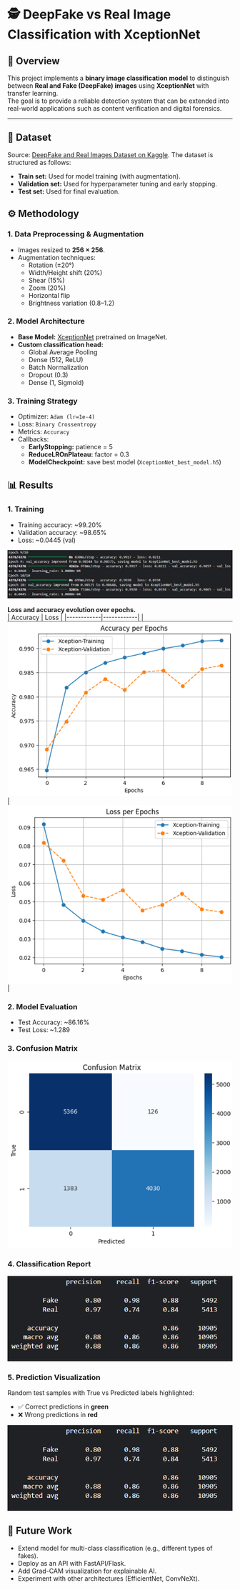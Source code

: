 # 🕵️ DeepFake vs Real Image Classification with XceptionNet

## 📌 Overview
This project implements a **binary image classification model** to distinguish between **Real and Fake (DeepFake) images** using **XceptionNet** with transfer learning.  
The goal is to provide a reliable detection system that can be extended into real-world applications such as content verification and digital forensics.  

---

## 📂 Dataset

Source: [DeepFake and Real Images Dataset on Kaggle](https://www.kaggle.com/datasets/manjilkarki/deepfake-and-real-images).
The dataset is structured as follows:
  - **Train set:** Used for model training (with augmentation).  
  - **Validation set:** Used for hyperparameter tuning and early stopping.  
  - **Test set:** Used for final evaluation.


## ⚙️ Methodology

### 1. **Data Preprocessing & Augmentation**
- Images resized to **256 × 256**.  
- Augmentation techniques:
  - Rotation (±20°)  
  - Width/Height shift (20%)  
  - Shear (15%)  
  - Zoom (20%)  
  - Horizontal flip  
  - Brightness variation (0.8–1.2)  

### 2. **Model Architecture**
- **Base Model:** [XceptionNet](https://arxiv.org/abs/1610.02357) pretrained on ImageNet.  
- **Custom classification head:**
  - Global Average Pooling  
  - Dense (512, ReLU)  
  - Batch Normalization  
  - Dropout (0.3)  
  - Dense (1, Sigmoid)
 
### 3. **Training Strategy**
- Optimizer: `Adam (lr=1e-4)`  
- Loss: `Binary Crossentropy`  
- Metrics: `Accuracy`  
- Callbacks:
  - **EarlyStopping:** patience = 5  
  - **ReduceLROnPlateau:** factor = 0.3  
  - **ModelCheckpoint:** save best model (`XceptionNet_best_model.h5`)  


## 📊 Results

### 1. Training 
  - Training accuracy: ~99.20%
  - Validation accuracy: ~98.65%
  - Loss: ~0.0445 (val)

![Training](assets/Training.png)
    
**Loss and accuracy evolution over epochs.**  
| Accuracy | Loss |
|------------|------------|
| ![Accuracy](assets/Accuracy.png) | ![Loss](assets/Loss.png) |

### 2. Model Evaluation
- Test Accuracy: ~86.16%  
- Test Loss: ~1.289 

### 3. Confusion Matrix 
![Confusion Matrix](assets/Confusion_Matrix.png)

### 4. Classification Report
![report](assets/report.png)

### 5. Prediction Visualization
Random test samples with True vs Predicted labels highlighted:  
- ✅ Correct predictions in **green**  
- ❌ Wrong predictions in **red**

![Prediction](assets/report.png)


## 📌 Future Work

- Extend model for multi-class classification (e.g., different types of fakes).
- Deploy as an API with FastAPI/Flask.
- Add Grad-CAM visualization for explainable AI.
- Experiment with other architectures (EfficientNet, ConvNeXt).
